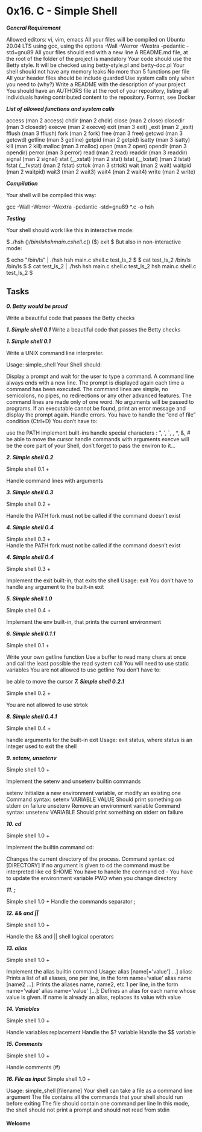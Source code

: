 # 0x16. C - Simple Shell

***General Requirement***

Allowed editors: vi, vim, emacs
All your files will be compiled on Ubuntu 20.04 LTS using gcc, using the options -Wall -Werror -Wextra -pedantic -std=gnu89
All your files should end with a new line
A README.md file, at the root of the folder of the project is mandatory
Your code should use the Betty style. It will be checked using betty-style.pl and betty-doc.pl
Your shell should not have any memory leaks
No more than 5 functions per file
All your header files should be include guarded
Use system calls only when you need to (why?)
Write a README with the description of your project
You should have an AUTHORS file at the root of your repository, listing all individuals having contributed content to the repository. Format, see Docker

***List of allowed functions and system calls***

access (man 2 access)
chdir (man 2 chdir)
close (man 2 close)
closedir (man 3 closedir)
execve (man 2 execve)
exit (man 3 exit)
_exit (man 2 _exit)
fflush (man 3 fflush)
fork (man 2 fork)
free (man 3 free)
getcwd (man 3 getcwd)
getline (man 3 getline)
getpid (man 2 getpid)
isatty (man 3 isatty)
kill (man 2 kill)
malloc (man 3 malloc)
open (man 2 open)
opendir (man 3 opendir)
perror (man 3 perror)
read (man 2 read)
readdir (man 3 readdir)
signal (man 2 signal)
stat (__xstat) (man 2 stat)
lstat (__lxstat) (man 2 lstat)
fstat (__fxstat) (man 2 fstat)
strtok (man 3 strtok)
wait (man 2 wait)
waitpid (man 2 waitpid)
wait3 (man 2 wait3)
wait4 (man 2 wait4)
write (man 2 write)

***Compilation***

Your shell will be compiled this way:

gcc -Wall -Werror -Wextra -pedantic -std=gnu89 *.c -o hsh

***Testing***

Your shell should work like this in interactive mode:

$ ./hsh
($) /bin/ls
hsh main.c shell.c
($)
($) exit
$
But also in non-interactive mode:

$ echo "/bin/ls" | ./hsh
hsh main.c shell.c test_ls_2
$
$ cat test_ls_2
/bin/ls
/bin/ls
$
$ cat test_ls_2 | ./hsh
hsh main.c shell.c test_ls_2
hsh main.c shell.c test_ls_2
$

## Tasks

***0. Betty would be proud***

Write a beautiful code that passes the Betty checks

***1. Simple shell 0.1***
Write a beautiful code that passes the Betty checks 
 
***1. Simple shell 0.1*** 
 
Write a UNIX command line interpreter. 
 
Usage: simple_shell 
Your Shell should: 
 
Display a prompt and wait for the user to type a command. A command line always ends with a new line. 
The prompt is displayed again each time a command has been executed. 
The command lines are simple, no semicolons, no pipes, no redirections or any other advanced features. 
The command lines are made only of one word. No arguments will be passed to programs. 
If an executable cannot be found, print an error message and display the prompt again. 
Handle errors. 
You have to handle the “end of file” condition (Ctrl+D) 
You don’t have to: 
 
use the PATH 
implement built-ins 
handle special characters : ", ', `, \, *, &, # 
be able to move the cursor 
handle commands with arguments 
execve will be the core part of your Shell, don’t forget to pass the environ to it…
 
 
***2. Simple shell 0.2*** 
 
Simple shell 0.1 + 
 
Handle command lines with arguments 
 
***3. Simple shell 0.3*** 
 
Simple shell 0.2 + 
 
Handle the PATH 
fork must not be called if the command doesn’t exist 


***4. Simple shell 0.4***

Simple shell 0.3 +\
     Handle the PATH
fork must not be called if the command doesn’t exist


***4. Simple shell 0.4***

Simple shell 0.3 +

Implement the exit built-in, that exits the shell
Usage: exit
You don’t have to handle any argument to the built-in exit


***5. Simple shell 1.0***

Simple shell 0.4 +

Implement the env built-in, that prints the current environment

***6. Simple shell 0.1.1***

Simple shell 0.1 +

Write your own getline function
Use a buffer to read many chars at once and call the least possible the read system call
You will need to use static variables
You are not allowed to use getline
You don’t have to:

be able to move the cursor
***7. Simple shell 0.2.1***

Simple shell 0.2 +

You are not allowed to use strtok

***8. Simple shell 0.4.1***

Simple shell 0.4 +

handle arguments for the built-in exit
Usage: exit status, where status is an integer used to exit the shell

***9. setenv, unsetenv***

Simple shell 1.0 +

Implement the setenv and unsetenv builtin commands

setenv
Initialize a new environment variable, or modify an existing one
Command syntax: setenv VARIABLE VALUE
Should print something on stderr on failure
unsetenv
Remove an environment variable
Command syntax: unsetenv VARIABLE
Should print something on stderr on failure

***10. cd***

Simple shell 1.0 +

Implement the builtin command cd:

Changes the current directory of the process.
Command syntax: cd [DIRECTORY]
If no argument is given to cd the command must be interpreted like cd $HOME
You have to handle the command cd -
You have to update the environment variable PWD when you change directory

***11. ;***

Simple shell 1.0 +
     Handle the commands separator ;


***12. && and ||***

Simple shell 1.0 +

Handle the && and || shell logical operators


***13. alias***

Simple shell 1.0 +

Implement the alias builtin command
Usage: alias [name[='value'] ...]
alias: Prints a list of all aliases, one per line, in the form name='value'
alias name [name2 ...]: Prints the aliases name, name2, etc 1 per line, in the form name='value'
alias name='value' [...]: Defines an alias for each name whose value is given. If name is already an alias, replaces its value with value


***14. Variables***

Simple shell 1.0 +

Handle variables replacement
Handle the $? variable
Handle the $$ variable

***15. Comments***

Simple shell 1.0 +

Handle comments (#)

***16. File as input***
Simple shell 1.0 +

Usage: simple_shell [filename]
Your shell can take a file as a command line argument
The file contains all the commands that your shell should run before exiting
The file should contain one command per line
In this mode, the shell should not print a prompt and should not read from stdin


#### Welcome
